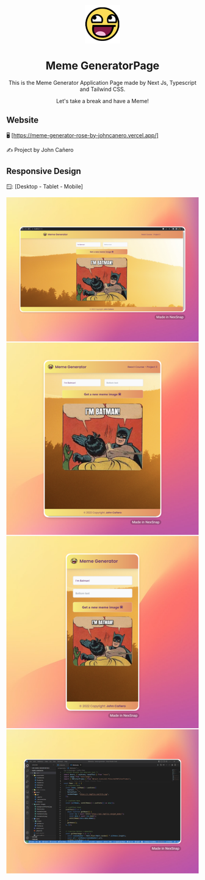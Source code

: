 <!-- markdownlint-configure-file {
  "MD013": {
    "code_blocks": false,
    "tables": false
  },
  "MD033": false,
  "MD041": false
} -->

<div align="center">
  <a href="https://meme-generator-rose-by-johncanero.vercel.app/" target="_blank">
    <img alt="meme-generator" height="100" src="./public/images/memeIcon3.png"/>
  </a>
</div>

<div align="center">

# Meme GeneratorPage

This is the Meme Generator Application Page made by Next Js, Typescript and
Tailwind CSS.

Let's take a break and have a Meme!

</div>

## Website

🖥️ [https://meme-generator-rose-by-johncanero.vercel.app/]

✍️ Project by John Cañero

## Responsive Design

🪟: [Desktop - Tablet - Mobile]

![Desktop View - Meme Generator](./public/images/responsive/desktopView.png)
![Tablet View - Meme Generator](./public/images/responsive/tabletView.png)
![Mobile View - Meme Generator](./public/images/responsive/mobileView.png)
![Code View - Meme Generator](./public/images/responsive/codeView.png)

